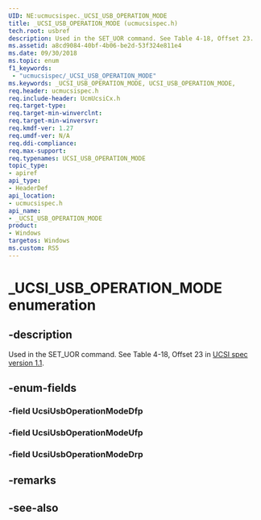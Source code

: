 ```yaml
---
UID: NE:ucmucsispec._UCSI_USB_OPERATION_MODE
title: _UCSI_USB_OPERATION_MODE (ucmucsispec.h)
tech.root: usbref
description: Used in the SET_UOR command. See Table 4-18, Offset 23.
ms.assetid: a8cd9084-40bf-4b06-be2d-53f324e811e4
ms.date: 09/30/2018
ms.topic: enum
f1_keywords:
 - "ucmucsispec/_UCSI_USB_OPERATION_MODE"
ms.keywords: _UCSI_USB_OPERATION_MODE, UCSI_USB_OPERATION_MODE, 
req.header: ucmucsispec.h
req.include-header: UcmUcsiCx.h 
req.target-type:
req.target-min-winverclnt:
req.target-min-winversvr:
req.kmdf-ver: 1.27
req.umdf-ver: N/A
req.ddi-compliance:
req.max-support:
req.typenames: UCSI_USB_OPERATION_MODE
topic_type: 
- apiref
api_type: 
- HeaderDef
api_location: 
- ucmucsispec.h
api_name: 
- _UCSI_USB_OPERATION_MODE
product:
- Windows
targetos: Windows
ms.custom: RS5
---
```


# _UCSI_USB_OPERATION_MODE enumeration

## -description

Used in the SET_UOR command. See Table 4-18, Offset 23 in [UCSI spec version 1.1](https://www.intel.com/content/dam/www/public/us/en/documents/technical-specifications/usb-type-c-ucsi-spec.pdf).

## -enum-fields

### -field UcsiUsbOperationModeDfp 
### -field UcsiUsbOperationModeUfp 
### -field UcsiUsbOperationModeDrp 

## -remarks

## -see-also
